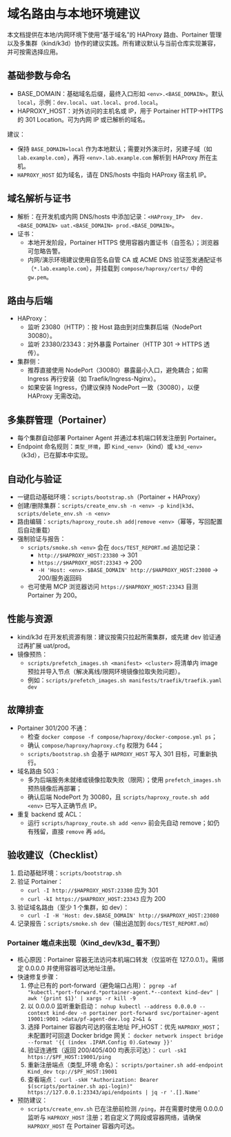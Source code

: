 # 域名路由与本地环境建议

本文档提供在本地/内网环境下使用“基于域名”的 HAProxy 路由、Portainer 管理以及多集群（kind/k3d）协作的建议实践。所有建议默认与当前仓库实现兼容，并可按需选择应用。

## 基础参数与命名
- BASE_DOMAIN：基础域名后缀，最终入口形如 `<env>.<BASE_DOMAIN>`。默认 `local`，示例：`dev.local`、`uat.local`、`prod.local`。
- HAPROXY_HOST：对外访问的主机名或 IP，用于 Portainer HTTP→HTTPS 的 301 Location。可为内网 IP 或已解析的域名。

建议：
- 保持 `BASE_DOMAIN=local` 作为本地默认；需要对外演示时，另建子域（如 `lab.example.com`），再将 `<env>.lab.example.com` 解析到 HAProxy 所在主机。
- `HAPROXY_HOST` 如为域名，请在 DNS/hosts 中指向 HAProxy 宿主机 IP。

## 域名解析与证书
- 解析：在开发机或内网 DNS/hosts 中添加记录：`<HAProxy_IP>  dev.<BASE_DOMAIN> uat.<BASE_DOMAIN> prod.<BASE_DOMAIN>`。
- 证书：
  - 本地开发阶段，Portainer HTTPS 使用容器内置证书（自签名）；浏览器可忽略告警。
  - 内网/演示环境建议使用自签名自管 CA 或 ACME DNS 验证签发通配证书（`*.lab.example.com`），并挂载到 `compose/haproxy/certs/` 中的 `gw.pem`。

## 路由与后端
- HAProxy：
  - 监听 23080（HTTP）：按 Host 路由到对应集群后端（NodePort 30080）。
  - 监听 23380/23343：对外暴露 Portainer（HTTP 301 → HTTPS 透传）。
- 集群侧：
  - 推荐直接使用 NodePort（30080）暴露最小入口，避免耦合；如需 Ingress 再行安装（如 Traefik/Ingress-Nginx）。
  - 如果安装 Ingress，仍建议保持 NodePort 一致（30080），以便 HAProxy 无需改动。

## 多集群管理（Portainer）
- 每个集群自动部署 Portainer Agent 并通过本机端口转发注册到 Portainer。
- Endpoint 命名规则：`类型_环境`，即 `Kind_<env>`（kind）或 `k3d_<env>`（k3d），已在脚本中实现。

## 自动化与验证
- 一键启动基础环境：`scripts/bootstrap.sh`（Portainer + HAProxy）
- 创建/删除集群：`scripts/create_env.sh -n <env> -p kind|k3d`、`scripts/delete_env.sh -n <env>`
- 路由编辑：`scripts/haproxy_route.sh add|remove <env>`（幂等，写回配置后自动重载）
- 强制验证与报告：
  - `scripts/smoke.sh <env>` 会在 `docs/TEST_REPORT.md` 追加记录：
    - `http://$HAPROXY_HOST:23380` → 301
    - `https://$HAPROXY_HOST:23343` → 200
    - `-H 'Host: <env>.$BASE_DOMAIN' http://$HAPROXY_HOST:23080` → 200/服务返回码
  - 也可使用 MCP 浏览器访问 `https://$HAPROXY_HOST:23343` 目测 Portainer 为 200。

## 性能与资源
- kind/k3d 在开发机资源有限：建议按需只拉起所需集群，或先建 dev 验证通过再扩展 uat/prod。
- 镜像预热：
  - `scripts/prefetch_images.sh <manifest> <cluster>` 将清单内 image 预拉并导入节点（解决离线/限网环境镜像拉取失败问题）。
  - 例如：`scripts/prefetch_images.sh manifests/traefik/traefik.yaml dev`

## 故障排查
- Portainer 301/200 不通：
  - 检查 `docker compose -f compose/haproxy/docker-compose.yml ps`；
  - 确认 `compose/haproxy/haproxy.cfg` 权限为 644；
  - `scripts/bootstrap.sh` 会基于 `HAPROXY_HOST` 写入 301 目标，可重新执行。
- 域名路由 503：
  - 多为后端服务未就绪或镜像拉取失败（限网）；使用 `prefetch_images.sh` 预热镜像后再部署；
  - 确认后端 NodePort 为 30080，且 `scripts/haproxy_route.sh add <env>` 已写入正确节点 IP。
- 重复 backend 或 ACL：
  - 运行 `scripts/haproxy_route.sh add <env>` 前会先自动 remove；如仍有残留，直接 `remove` 再 `add`。

## 验收建议（Checklist）
1. 启动基础环境：`scripts/bootstrap.sh`
2. 验证 Portainer：
   - `curl -I http://$HAPROXY_HOST:23380` 应为 301
   - `curl -kI https://$HAPROXY_HOST:23343` 应为 200
3. 验证域名路由（至少 1 个集群，如 dev）：
   - `curl -I -H 'Host: dev.$BASE_DOMAIN' http://$HAPROXY_HOST:23080`
4. 记录报告：`scripts/smoke.sh dev`（输出追加到 `docs/TEST_REPORT.md`）


### Portainer 端点未出现（Kind_dev/k3d_<env> 看不到）
- 核心原因：Portainer 容器无法访问本机端口转发（仅监听在 127.0.0.1）。需绑定 0.0.0.0 并使用容器可达地址注册。
- 快速修复步骤：
  1) 停止已有的 port-forward（避免端口占用）：
     `pgrep -af "kubectl.*port-forward.*portainer-agent.*--context kind-dev" | awk '{print $1}' | xargs -r kill -9`
  2) 以 0.0.0.0 监听重新启动：
     `nohup kubectl --address 0.0.0.0 --context kind-dev -n portainer port-forward svc/portainer-agent 19001:9001 >data/pf-agent-dev.log 2>&1 &`
  3) 选择 Portainer 容器内可达的宿主地址 PF_HOST：优先 `HAPROXY_HOST`；未配置时可回退 Docker bridge 网关：
     `docker network inspect bridge --format '{{ (index .IPAM.Config 0).Gateway }}'`
  4) 验证连通性（返回 200/405/400 均表示可达）：
     `curl -skI https://$PF_HOST:19001/ping`
  5) 重新注册端点（类型_环境 命名）：
     `scripts/portainer.sh add-endpoint Kind_dev tcp://$PF_HOST:19001`
  6) 查看端点：
     `curl -skH "Authorization: Bearer $(scripts/portainer.sh api-login)" https://127.0.0.1:23343/api/endpoints | jq -r '.[].Name'`
- 预防建议：
  - `scripts/create_env.sh` 已在注册前检测 `/ping`，并在需要时使用 0.0.0.0 监听与 `HAPROXY_HOST` 注册；若自定义了网段或容器网络，请确保 `HAPROXY_HOST` 在 Portainer 容器内可达。
